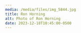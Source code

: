 ```yaml
---
media: /media/files/img_5844.jpg
title: Ron Horning
alt: Photo of Ron Horning
date: 2023-12-18T10:45:00-0500
---
```

